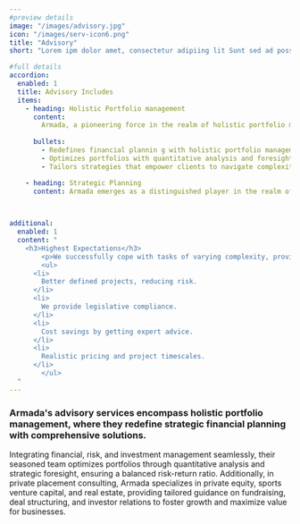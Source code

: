 ```yaml
---
#preview details
image: "/images/advisory.jpg"
icon: "/images/serv-icon6.png"
title: "Advisory"
short: "Lorem ipm dolor amet, consectetur adipiing lit Sunt sed ad possimus ils magnam maores."

#full details
accordion:
  enabled: 1
  title: Advisory Includes
  items:
    - heading: Holistic Portfolio management 
      content: 
        Armada, a pioneering force in the realm of holistic portfolio management, redefines the landscape of strategic financial planning. With an unwavering commitment to delivering comprehensive solutions, Armada seamlessly integrates financial, risk, and investment management into a unified approach. The company's seasoned team of experts employs a meticulous blend of quantitative analysis and strategic foresight to optimize and diversify portfolios, ensuring a harmonious balance between risk and return. Armada's holistic portfolio management extends beyond traditional financial metrics, taking into account individual client goals, market dynamics, and a forward-looking perspective on emerging trends. Through personalized strategies, continuous monitoring, and agile adjustments, Armada empowers clients to navigate the complexities of the financial landscape with confidence. The company's commitment to a holistic approach not only maximizes returns but also cultivates a resilient and adaptable financial ecosystem for sustained success. With Armada at the helm, clients embark on a journey of financial empowerment and strategic wealth creation.
        
      bullets: 
        - Redefines financial plannin g with holistic portfolio management
        - Optimizes portfolios with quantitative analysis and foresight, ensuring a balanced risk-return ratio.
        - Tailors strategies that empower clients to navigate complexities confidently

    - heading: Strategic Planning
      content: Armada emerges as a distinguished player in the realm of private placement consulting, specializing in the dynamic arenas of private equity, sports venture capital, and real estate. With an astute understanding of the intricacies inherent in these sectors, Armada provides unparalleled guidance to clients seeking strategic investments and capital placement. The company's expertise in private equity ensures that businesses receive tailored advice on fundraising, deal structuring, and investor relations, fostering growth and maximizing value. In the realm of sports venture capital, Armada brings a unique perspective, leveraging its insights into the ever-evolving sports industry to identify and capitalize on investment opportunities. Additionally, in the realm of real estate, Armada navigates the complexities of property investment, development, and management, guiding clients toward lucrative ventures. Armada's commitment to excellence and client-centric approach positions it as a trusted partner for those looking to navigate the intricate landscape of private placement in these high-stakes industries, ensuring strategic success and sustainable growth.

   

additional:
  enabled: 1
  content: "
    <h3>Highest Expectations</h3>
		<p>We successfully cope with tasks of varying complexity, provide longterm guarantees and regularly master new technologies. Our portfolio includes <span style='text-decoration: underline;'>dozens of successfully</span> completed projects of houses of different stores, with high–quality finishes and good repairs.</p>
		<ul>
      <li>
        Better defined projects, reducing risk.
      </li>
      <li>
        We provide legislative compliance.
      </li>
      <li>
        Cost savings by getting expert advice.
      </li>
      <li>
        Realistic pricing and project timescales.
      </li>
		</ul>
  "
---
```


### Armada's advisory services encompass holistic portfolio management, where they redefine strategic financial planning with comprehensive solutions.

Integrating financial, risk, and investment management seamlessly, their seasoned team optimizes portfolios through quantitative analysis and strategic foresight, ensuring a balanced risk-return ratio. Additionally, in private placement consulting, Armada specializes in private equity, sports venture capital, and real estate, providing tailored guidance on fundraising, deal structuring, and investor relations to foster growth and maximize value for businesses.

